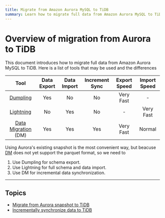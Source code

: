 ```yaml
---
title: Migrate from Amazon Aurora MySQL to TiDB
summary: Learn how to migrate full data from Amazon Aurora MySQL to TiDB.
---
```


# Overview of migration from Aurora to TiDB

This document introduces how to migrate full data from Amazon Aurora MySQL to TiDB. Here is a list of tools that may be used and the differences

|Tool|Data Export|Data Import|Increment Sync|Export Speed| Import Speed|
|:-: |:-:|:-:|:-:|:-:|:-:|
|[Dumpling](https://github.com/pingcap/dumpling)|Yes|No|No|Very Fast|-|
|[Lightning](/tidb-lightning/tidb-lightning-overview.md)|No|Yes|No|-|Very Fast|
|[Data Migration](https://github.com/pingcap/dm) (DM)|Yes|Yes|Yes|Very Fast | Normal|

Using Aurora's existing snapshot is the most convenient way, but beacuse [DM](https://github.com/pingcap/dm) does not yet support the parquet format, so we need to 

1. Use Dumpling for schema export.
2. Use Lightning for full schema and data import. 
3. Use DM for incremental data synchronization.

***

## Topics

- [Migrate from Aurora snapshot to TiDB](/data-migration/aurora/from-snapshot.md)
- [Incrementally synchronize data to TiDB](/data-migration/aurora/increment-aurora.md)
